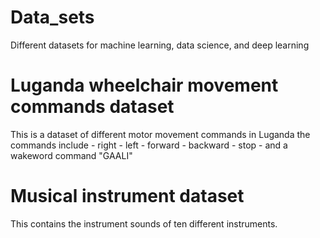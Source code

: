 # Data_sets
Different datasets for machine learning, data science, and deep learning

# Luganda wheelchair movement commands dataset
This is a dataset of different motor movement commands in Luganda
the commands include
    - right 
    - left
    - forward
    - backward
    - stop
    - and a wakeword command "GAALI"


# Musical instrument dataset
This contains the instrument sounds of ten different instruments.
